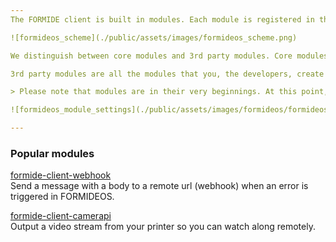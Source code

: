 ```yaml
---
The FORMIDE client is built in modules. Each module is registered in the client and can expose internal functions, an HTTP api, a WebSocket API or connect to other local running services.

![formideos_scheme](./public/assets/images/formideos_scheme.png)

We distinguish between core modules and 3rd party modules. Core modules are all the modules that the client should have for every install. Removing or disabling these modules will break FORMIDEOS. The names of these modules are also reserved, so you can't publish a module with the same unique name.

3rd party modules are all the modules that you, the developers, create for the client. You can host them on any public Git repository or npmjs.org (Node Package Manager) and include them in the OS via NPM install.

> Please note that modules are in their very beginnings. At this point, they can crash the client or are not compatible with each other. In the future we'll add a repository to browser for modules as well.

![formideos_module_settings](./public/assets/images/formideos/formideos_module_settings.png)

---
```


### Popular modules

[formide-client-webhook](https://github.com/PRINTR3D/formide-client-webhook)
<br/>
Send a message with a body to a remote url (webhook) when an error is triggered in FORMIDEOS.

[formide-client-camerapi](https://github.com/PRINTR3D/formide-client-camerapi)
<br/>
Output a video stream from your printer so you can watch along remotely.